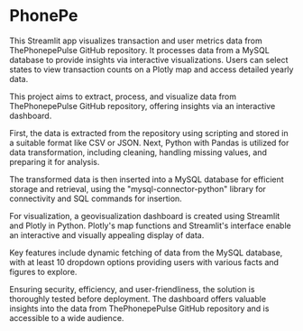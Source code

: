 # PhonePe
This Streamlit app visualizes transaction and user metrics data from ThePhonepePulse GitHub repository. It processes data from a MySQL database to provide insights via interactive visualizations. Users can select states to view transaction counts on a Plotly map and access detailed yearly data.

This project aims to extract, process, and visualize data from ThePhonepePulse GitHub repository, offering insights via an interactive dashboard.

First, the data is extracted from the repository using scripting and stored in a suitable format like CSV or JSON. Next, Python with Pandas is utilized for data transformation, including cleaning, handling missing values, and preparing it for analysis.

The transformed data is then inserted into a MySQL database for efficient storage and retrieval, using the "mysql-connector-python" library for connectivity and SQL commands for insertion.

For visualization, a geovisualization dashboard is created using Streamlit and Plotly in Python. Plotly's map functions and Streamlit's interface enable an interactive and visually appealing display of data.

Key features include dynamic fetching of data from the MySQL database, with at least 10 dropdown options providing users with various facts and figures to explore.

Ensuring security, efficiency, and user-friendliness, the solution is thoroughly tested before deployment. The dashboard offers valuable insights into the data from ThePhonepePulse GitHub repository and is accessible to a wide audience.









